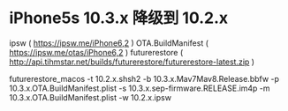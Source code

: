 
# iPhone5s 10.3.x 降级到 10.2.x

ipsw ( https://ipsw.me/iPhone6,2 )
OTA.BuildManifest ( https://ipsw.me/otas/iPhone6,2 )
futurerestore ( http://api.tihmstar.net/builds/futurerestore/futurerestore-latest.zip )

futurerestore_macos 
-t 10.2.x.shsh2 
-b 10.3.x.Mav7Mav8.Release.bbfw 
-p 10.3.x.OTA.BuildManifest.plist 
-s 10.3.x.sep-firmware.RELEASE.im4p 
-m 10.3.x.OTA.BuildManifest.plist 
-w 10.2.x.ipsw
